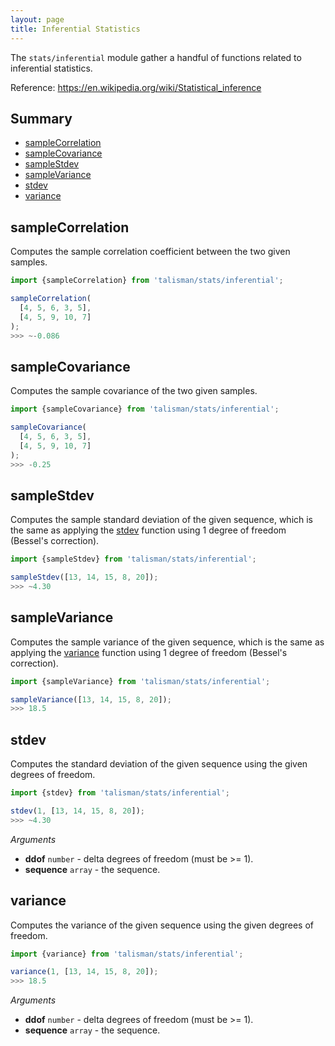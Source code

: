 ```yaml
---
layout: page
title: Inferential Statistics
---
```


The `stats/inferential` module gather a handful of functions related to inferential statistics.

<span class="marginnote">
  Reference: <a href="https://en.wikipedia.org/wiki/Statistical_inference">https://en.wikipedia.org/wiki/Statistical_inference</a>
</span>

## Summary

* [sampleCorrelation](#sample-correlation)
* [sampleCovariance](#sample-covariance)
* [sampleStdev](#sample-stdev)
* [sampleVariance](#sample-variance)
* [stdev](#stdev)
* [variance](#variance)

<h2 id="sample-correlation">sampleCorrelation</h2>

Computes the sample correlation coefficient between the two given samples.

```js
import {sampleCorrelation} from 'talisman/stats/inferential';

sampleCorrelation(
  [4, 5, 6, 3, 5],
  [4, 5, 9, 10, 7]
);
>>> ~-0.086
```

<h2 id="sample-covariance">sampleCovariance</h2>

Computes the sample covariance of the two given samples.

```js
import {sampleCovariance} from 'talisman/stats/inferential';

sampleCovariance(
  [4, 5, 6, 3, 5],
  [4, 5, 9, 10, 7]
);
>>> -0.25
```

<h2 id="sample-stdev">sampleStdev</h2>

Computes the sample standard deviation of the given sequence, which is the same as applying the [stdev](#stdev) function using 1 degree of freedom (Bessel's correction).

```js
import {sampleStdev} from 'talisman/stats/inferential';

sampleStdev([13, 14, 15, 8, 20]);
>>> ~4.30
```

<h2 id="sample-variance">sampleVariance</h2>

Computes the sample variance of the given sequence, which is the same as applying the [variance](#variance) function using 1 degree of freedom (Bessel's correction).

```js
import {sampleVariance} from 'talisman/stats/inferential';

sampleVariance([13, 14, 15, 8, 20]);
>>> 18.5
```

<h2 id="stdev">stdev</h2>

Computes the standard deviation of the given sequence using the given degrees of freedom.

```js
import {stdev} from 'talisman/stats/inferential';

stdev(1, [13, 14, 15, 8, 20]);
>>> ~4.30
```

*Arguments*

* **ddof** <code class="type">number</code> - delta degrees of freedom (must be >= 1).
* **sequence** <code class="type">array</code> - the sequence.

<h2 id="variance">variance</h2>

Computes the variance of the given sequence using the given degrees of freedom.

```js
import {variance} from 'talisman/stats/inferential';

variance(1, [13, 14, 15, 8, 20]);
>>> 18.5
```

*Arguments*

* **ddof** <code class="type">number</code> - delta degrees of freedom (must be >= 1).
* **sequence** <code class="type">array</code> - the sequence.
